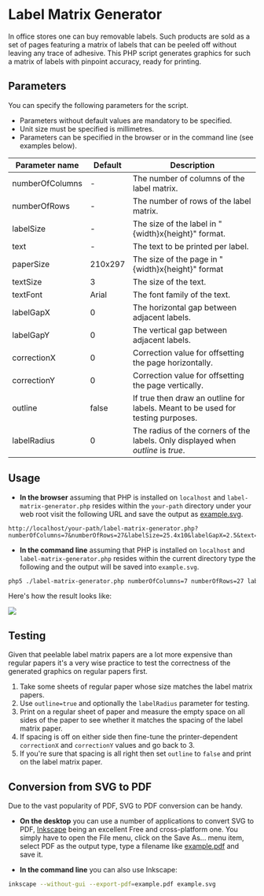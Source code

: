 Label Matrix Generator
======================

In office stores one can buy removable labels.  Such products are sold as a set of pages featuring a matrix of labels that can be peeled off without leaving any trace of adhesive.  This PHP script generates graphics for such a matrix of labels with pinpoint accuracy, ready for printing.

Parameters
----------

You can specify the following parameters for the script.
* Parameters without default values are mandatory to be specified.
* Unit size must be specified is millimetres.
* Parameters can be specified in the browser or in the command line (see examples below).

| Parameter name | Default | Description |
| ---------- | ------- | ----------- |
| numberOfColumns | - | The number of columns of the label matrix. |
| numberOfRows | - | The number of rows of the label matrix. |
| labelSize | - | The size of the label in "{width}x{height}" format. |
| text | - | The text to be printed per label. |
| paperSize | 210x297 | The size of the page in "{width}x{height}" format |
| textSize | 3 | The size of the text. |
| textFont | Arial | The font family of the text. |
| labelGapX | 0 | The horizontal gap between adjacent labels. |
| labelGapY | 0 | The vertical gap between adjacent labels. |
| correctionX | 0 | Correction value for offsetting the page horizontally. |
| correctionY | 0 | Correction value for offsetting the page vertically. |
| outline | false | If true then draw an outline for labels.  Meant to be used for testing purposes. |
| labelRadius | 0 | The radius of the corners of the labels.  Only displayed when _outline_ is _true_. |

Usage
-----

* __In the browser__ assuming that PHP is installed on `localhost` and `label-matrix-generator.php` resides within the `your-path` directory under your web root visit the following URL and save the output as [example.svg](/mondalaci/label-matrix-generator/raw/master/example.svg).

```
http://localhost/your-path/label-matrix-generator.php?numberOfColumns=7&numberOfRows=27&labelSize=25.4x10&labelGapX=2.5&text=I'm+a+label&outline=true&labelRadius=2
```

* __In the command line__ assuming that PHP is installed on `localhost` and `label-matrix-generator.php` resides within the current directory type the following and the output will be saved into `example.svg`.

```bash
php5 ./label-matrix-generator.php numberOfColumns=7 numberOfRows=27 labelSize=25.4x10 labelGapX=2.5 "text=I'm a label" outline=true labelRadius=2 | tee example.svg
```

Here's how the result looks like:

![](/mondalaci/label-matrix-generator/raw/master/example.png)

Testing
-------

Given that peelable label matrix papers are a lot more expensive than regular papers it's a very wise practice to test the correctness of the generated graphics on regular papers first.

1. Take some sheets of regular paper whose size matches the label matrix papers.
2. Use `outline=true` and optionally the `labelRadius` parameter for testing.
3. Print on a regular sheet of paper and measure the empty space on all sides of the paper to see whether it matches the spacing of the label matrix paper.
4. If spacing is off on either side then fine-tune the printer-dependent `correctionX` and `correctionY` values and go back to 3.
5. If you're sure that spacing is all right then set `outline` to `false` and print on the label matrix paper.

Conversion from SVG to PDF
--------------------------

Due to the vast popularity of PDF, SVG to PDF conversion can be handy.

* __On the desktop__ you can use a number of applications to convert SVG to PDF, [Inkscape](http://inkscape.org/) being an excellent Free and cross-platform one.  You simply have to open the File menu, click on the Save As... menu item, select PDF as the output type, type a filename like [example.pdf](/mondalaci/label-matrix-generator/raw/master/example.pdf) and save it.

* __In the command line__ you can also use Inkscape:

```bash
inkscape --without-gui --export-pdf=example.pdf example.svg
```
